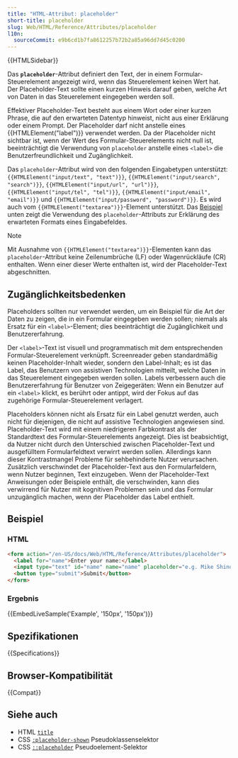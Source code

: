 ```yaml
---
title: "HTML-Attribut: placeholder"
short-title: placeholder
slug: Web/HTML/Reference/Attributes/placeholder
l10n:
  sourceCommit: e9b6cd1b7fa8612257b72b2a85a96dd7d45c0200
---
```


{{HTMLSidebar}}

Das **`placeholder`**-Attribut definiert den Text, der in einem Formular-Steuerelement angezeigt wird, wenn das Steuerelement keinen Wert hat. Der Placeholder-Text sollte einen kurzen Hinweis darauf geben, welche Art von Daten in das Steuerelement eingegeben werden soll.

Effektiver Placeholder-Text besteht aus einem Wort oder einer kurzen Phrase, die auf den erwarteten Datentyp hinweist, nicht aus einer Erklärung oder einem Prompt. Der Placeholder darf nicht anstelle eines {{HTMLElement("label")}} verwendet werden. Da der Placeholder nicht sichtbar ist, wenn der Wert des Formular-Steuerelements nicht null ist, beeinträchtigt die Verwendung von `placeholder` anstelle eines `<label>` die Benutzerfreundlichkeit und Zugänglichkeit.

Das `placeholder`-Attribut wird von den folgenden Eingabetypen unterstützt: `{{HTMLElement("input/text", "text")}}`, `{{HTMLElement("input/search", "search")}}`, `{{HTMLElement("input/url", "url")}}`, `{{HTMLElement("input/tel", "tel")}}`, `{{HTMLElement("input/email", "email")}}` und `{{HTMLElement("input/password", "password")}}`. Es wird auch vom `{{HTMLElement("textarea")}}`-Element unterstützt. Das [Beispiel](#beispiel) unten zeigt die Verwendung des `placeholder`-Attributs zur Erklärung des erwarteten Formats eines Eingabefeldes.

> [!NOTE]
> Mit Ausnahme von `{{HTMLElement("textarea")}}`-Elementen kann das `placeholder`-Attribut keine Zeilenumbrüche (LF) oder Wagenrückläufe (CR) enthalten. Wenn einer dieser Werte enthalten ist, wird der Placeholder-Text abgeschnitten.

## Zugänglichkeitsbedenken

Placeholders sollten nur verwendet werden, um ein Beispiel für die Art der Daten zu zeigen, die in ein Formular eingegeben werden sollen; niemals als Ersatz für ein `<label>`-Element; dies beeinträchtigt die Zugänglichkeit und Benutzererfahrung.

Der `<label>`-Text ist visuell und programmatisch mit dem entsprechenden Formular-Steuerelement verknüpft. Screenreader geben standardmäßig keinen Placeholder-Inhalt wieder, sondern den Label-Inhalt; es ist das Label, das Benutzern von assistiven Technologien mitteilt, welche Daten in das Steuerelement eingegeben werden sollen. Labels verbessern auch die Benutzererfahrung für Benutzer von Zeigegeräten: Wenn ein Benutzer auf ein `<label>` klickt, es berührt oder antippt, wird der Fokus auf das zugehörige Formular-Steuerelement verlagert.

Placeholders können nicht als Ersatz für ein Label genutzt werden, auch nicht für diejenigen, die nicht auf assistive Technologien angewiesen sind. Placeholder-Text wird mit einem niedrigeren Farbkontrast als der Standardtext des Formular-Steuerelements angezeigt. Dies ist beabsichtigt, da Nutzer nicht durch den Unterschied zwischen Placeholder-Text und ausgefülltem Formularfeldtext verwirrt werden sollen. Allerdings kann dieser Kontrastmangel Probleme für sehbehinderte Nutzer verursachen. Zusätzlich verschwindet der Placeholder-Text aus den Formularfeldern, wenn Nutzer beginnen, Text einzugeben. Wenn der Placeholder-Text Anweisungen oder Beispiele enthält, die verschwinden, kann dies verwirrend für Nutzer mit kognitiven Problemen sein und das Formular unzugänglich machen, wenn der Placeholder das Label enthielt.

## Beispiel

### HTML

```html
<form action="/en-US/docs/Web/HTML/Reference/Attributes/placeholder">
  <label for="name">Enter your name:</label>
  <input type="text" id="name" name="name" placeholder="e.g. Mike Shinoda" />
  <button type="submit">Submit</button>
</form>
```

### Ergebnis

{{EmbedLiveSample('Example', '150px', '150px')}}

## Spezifikationen

{{Specifications}}

## Browser-Kompatibilität

{{Compat}}

## Siehe auch

- HTML [`title`](/de/docs/Web/HTML/Reference/Global_attributes/title)
- CSS [`:placeholder-shown`](/de/docs/Web/CSS/:placeholder-shown) Pseudoklassenselektor
- CSS [`::placeholder`](/de/docs/Web/CSS/::placeholder) Pseudoelement-Selektor
